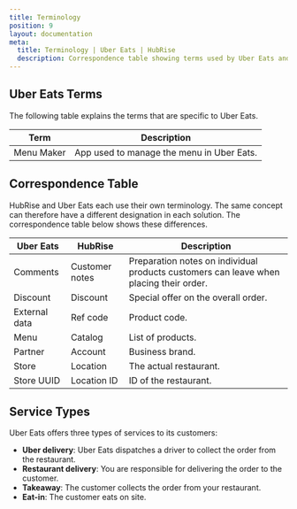 ```yaml
---
title: Terminology
position: 9
layout: documentation
meta:
  title: Terminology | Uber Eats | HubRise
  description: Correspondence table showing terms used by Uber Eats and those used on HubRise for the same concept. Connect apps and synchronise your data.
---
```


## Uber Eats Terms

The following table explains the terms that are specific to Uber Eats.

| Term       | Description                               |
| ---------- | ----------------------------------------- |
| Menu Maker | App used to manage the menu in Uber Eats. |

## Correspondence Table

HubRise and Uber Eats each use their own terminology. The same concept can therefore have a different designation in each solution. The correspondence table below shows these differences.

| Uber Eats     | HubRise        | Description                                                                            |
| ------------- | -------------- | -------------------------------------------------------------------------------------- |
| Comments      | Customer notes | Preparation notes on individual products customers can leave when placing their order. |
| Discount      | Discount       | Special offer on the overall order.                                                    |
| External data | Ref code       | Product code.                                                                          |
| Menu          | Catalog        | List of products.                                                                      |
| Partner       | Account        | Business brand.                                                                        |
| Store         | Location       | The actual restaurant.                                                                 |
| Store UUID    | Location ID    | ID of the restaurant.                                                                  |

## Service Types

Uber Eats offers three types of services to its customers:

- **Uber delivery**: Uber Eats dispatches a driver to collect the order from the restaurant.
- **Restaurant delivery**: You are responsible for delivering the order to the customer.
- **Takeaway**: The customer collects the order from your restaurant.
- **Eat-in**: The customer eats on site.

